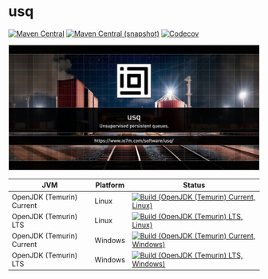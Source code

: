 usq
===

[![Maven Central](https://img.shields.io/maven-central/v/com.io7m.usq/com.io7m.usq.svg?style=flat-square)](http://search.maven.org/#search%7Cga%7C1%7Cg%3A%22com.io7m.usq%22)
[![Maven Central (snapshot)](https://img.shields.io/nexus/s/com.io7m.usq/com.io7m.usq?server=https%3A%2F%2Fs01.oss.sonatype.org&style=flat-square)](https://s01.oss.sonatype.org/content/repositories/snapshots/com/io7m/usq/)
[![Codecov](https://img.shields.io/codecov/c/github/io7m/usq.svg?style=flat-square)](https://codecov.io/gh/io7m/usq)

![com.io7m.usq](./src/site/resources/usq.jpg?raw=true)

| JVM | Platform | Status |
|-----|----------|--------|
| OpenJDK (Temurin) Current | Linux | [![Build (OpenJDK (Temurin) Current, Linux)](https://img.shields.io/github/actions/workflow/status/io7m/usq/main.linux.temurin.current.yml)](https://github.com/io7m/usq/actions?query=workflow%3Amain.linux.temurin.current)|
| OpenJDK (Temurin) LTS | Linux | [![Build (OpenJDK (Temurin) LTS, Linux)](https://img.shields.io/github/actions/workflow/status/io7m/usq/main.linux.temurin.lts.yml)](https://github.com/io7m/usq/actions?query=workflow%3Amain.linux.temurin.lts)|
| OpenJDK (Temurin) Current | Windows | [![Build (OpenJDK (Temurin) Current, Windows)](https://img.shields.io/github/actions/workflow/status/io7m/usq/main.windows.temurin.current.yml)](https://github.com/io7m/usq/actions?query=workflow%3Amain.windows.temurin.current)|
| OpenJDK (Temurin) LTS | Windows | [![Build (OpenJDK (Temurin) LTS, Windows)](https://img.shields.io/github/actions/workflow/status/io7m/usq/main.windows.temurin.lts.yml)](https://github.com/io7m/usq/actions?query=workflow%3Amain.windows.temurin.lts)|

